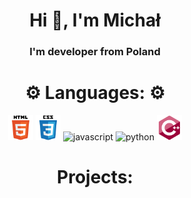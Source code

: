 <h1 align="center">Hi 👋, I'm Michał</h1>
<h3 align="center">I'm developer from Poland</h3>

<h1 align ="center"> ⚙  Languages:  ⚙</h1>
<p align="center" >
  <img src="https://raw.githubusercontent.com/devicons/devicon/master/icons/html5/html5-original-wordmark.svg" alt="html5" width="40" height="40"/> </a> 
  <img src="https://raw.githubusercontent.com/devicons/devicon/master/icons/css3/css3-original-wordmark.svg" alt="css3" width="40" height="40"/> </a>
  <img src="https://developer.mozilla.org/en-US/docs/Web/JavaScript" alt="javascript" width="40" height="40"/> </a>
  <img src="https://upload.wikimedia.org/wikipedia/commons/thumb/c/c3/Python-logo-notext.svg/2048px-Python-logo-notext.svg.png" alt="python" width="40" height="40"/> </a>
  <img src="https://raw.githubusercontent.com/devicons/devicon/master/icons/cplusplus/cplusplus-original.svg" alt="c++" width="40" height="40"/> </a>

<h1 align ="center">Projects:</h1>
